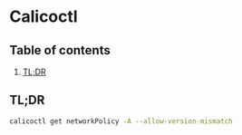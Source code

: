 # Calicoctl

## Table of contents <!-- omit in toc -->

1. [TL;DR](#tldr)

## TL;DR

```sh
calicoctl get networkPolicy -A --allow-version-mismatch
```
